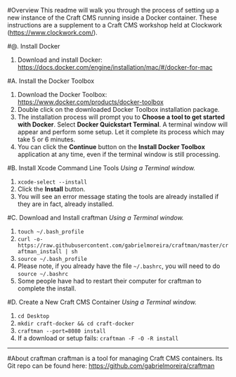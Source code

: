#Overview
This readme will walk you through the process of setting up a new instance of the Craft CMS running inside a Docker container. These instructions are a supplement to a Craft CMS workshop held at Clockwork (https://www.clockwork.com/).

#@. Install Docker
1. Download and install Docker: https://docs.docker.com/engine/installation/mac/#/docker-for-mac

#A. Install the Docker Toolbox
1. Download the Docker Toolbox: https://www.docker.com/products/docker-toolbox
2. Double click on the downloaded Docker Toolbox installation package.
3. The installation process will prompt you to **Choose a tool to get started with Docker**. Select **Docker Quickstart Terminal**. A terminal window will appear and perform some setup. Let it complete its process which may take 5 or 6 minutes.
4. You can click the **Continue** button on the **Install Docker Toolbox** application at any time, even if the terminal window is still processing.

#B. Install Xcode Command Line Tools
_Using a Terminal window._

1. `xcode-select --install`
2. Click the **Install** button.
3. You will see an error message stating the tools are already installed if they are in fact, already installed.

#C. Download and Install craftman
_Using a Terminal window._

1. `touch ~/.bash_profile`
2. `curl -o- https://raw.githubusercontent.com/gabrielmoreira/craftman/master/craftman_install | sh`
3. `source ~/.bash_profile`
4. Please note, if you already have the file  `~/.bashrc`, you will need to do `source ~/.bashrc`
5. Some people have had to restart their computer for craftman to complete the install.

#D. Create a New Craft CMS Container
_Using a Terminal window._

1. `cd Desktop`
2. `mkdir craft-docker && cd craft-docker`
3. `craftman --port=8080 install`
4. If a download or setup fails: `craftman -F -O -R install`

---

#About craftman
craftman is a tool for managing Craft CMS containers. Its Git repo can be found here: https://github.com/gabrielmoreira/craftman
